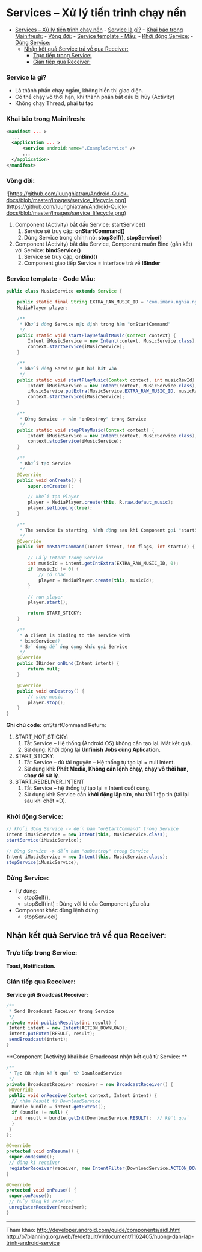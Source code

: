 # Services – Xử lý tiến trình chạy nền

<!-- TOC -->

- [Services – Xử lý tiến trình chạy nền](#services--xử-lý-tiến-trình-chạy-nền)
        - [Service là gì?](#service-là-gì)
        - [Khai báo trong Mainifresh:](#khai-báo-trong-mainifresh)
        - [Vòng đời:](#vòng-đời)
        - [Service template - Mẫu:](#service-template---mẫu)
        - [Khởi động Service:](#khởi-động-service)
        - [Dừng Service:](#dừng-service)
    - [Nhận kết quả Service trả về qua Receiver:](#nhận-kết-quả-service-trả-về-qua-receiver)
        - [Trực tiếp trong Service:](#trực-tiếp-trong-service)
        - [Gián tiếp qua Receiver:](#gián-tiếp-qua-receiver)

<!-- /TOC -->

### Service là gì?
* Là thành phần chạy ngầm, không hiển thị giao diện.
* Có thể chạy vô thời hạn, khi thành phần bắt đầu bị hủy (Activity)
* Không chạy Thread, phải tự tạo

### Khai báo trong Mainifresh:
```xml
<manifest ... >
  ...
  <application ... >
      <service android:name=".ExampleService" />
      ...
  </application>
</manifest>

```

### Vòng đời:
![https://github.com/luunghiatran/Android-Quick-docs/blob/master/Images/service_lifecycle.png](https://github.com/luunghiatran/Android-Quick-docs/blob/master/Images/service_lifecycle.png)


1. Component (Activity) bắt đầu Service: startService()
    1. Service sẽ truy cập: **onStartCommand()**
    2. Dừng Service trong chính nó: **stopSelf()**, **stopService()**
2. Component (Activity) bắt đầu Service, Component muốn Bind (gắn kết) với Service: **bindService()**
    1. Service sẽ truy cập: **onBind()**
    2. Component giao tiếp Service = interface trả về **IBinder**

### Service template - Code Mẫu:
```java
public class MusicService extends Service {

    public static final String EXTRA_RAW_MUSIC_ID = "com.imark.nghia.nghiaservice_1_start.extra.RAW_MUSIC_ID";
    MediaPlayer player;

    /**
     * Khởi đông Service mặc định trong hàm "onStartCommand"
     */
    public static void startPlayDefaultMusic(Context context) {
        Intent iMusicService = new Intent(context, MusicService.class);
        context.startService(iMusicService);
    }

    /**
     * khởi đông Service put bài hát vào
     */
    public static void startPlayMusic(Context context, int musicRawId) {
        Intent iMusicService = new Intent(context, MusicService.class);
        iMusicService.putExtra(MusicService.EXTRA_RAW_MUSIC_ID, musicRawId);
        context.startService(iMusicService);
    }

    /**
     * Dừng Service -> hàm "onDestroy" trong Service
     */
    public static void stopPlayMusic(Context context) {
        Intent iMusicService = new Intent(context, MusicService.class);
        context.stopService(iMusicService);
    }

    /**
     * Khởi tạo Service
     */
    @Override
    public void onCreate() {
        super.onCreate();

        // khởi tạo Player
        player = MediaPlayer.create(this, R.raw.defaut_music);
        player.setLooping(true);
    }

    /**
     * The service is starting, hành động sau khi Component gọi "startService()"
     */
    @Override
    public int onStartCommand(Intent intent, int flags, int startId) {

        // Lấy Intent trong Service
        int musicId = intent.getIntExtra(EXTRA_RAW_MUSIC_ID, 0);
        if (musicId != 0) {
            // có nhạc
            player = MediaPlayer.create(this, musicId);
        }

        // run player
        player.start();

        return START_STICKY;
    }

    /**
     * A client is binding to the service with
     * bindService()
     * Sử dụng để ứng dụng khác gọi Service
     */
    @Override
    public IBinder onBind(Intent intent) {
        return null;
    }

    @Override
    public void onDestroy() {
        // stop music
        player.stop();
    }
}

```

**Ghi chú code:**
onStartCommand Return:
1. START_NOT_STICKY:
    1. Tắt Service – Hệ thống (Android OS) không cần tạo lại. Mất kết quả.
    2. Sử dụng: Khởi động lại **Unfinish Jobs cùng Aplication.**
2. START_STICKY:
    1. Tắt Service – đủ tài nguyên – Hệ thống tự tạo lại = null Intent.
    2. Sử dụng khi: **Phát Media, Không cần lệnh chạy, chạy vô thời hạn, chạy để sử lý**.
3. START_REDELIVER_INTENT
    1. Tắt Service – hệ thống tự tạo lại = Intent cuối cùng.
    2. Sử dụng khi: Service cần **khởi động lặp tức**, như tải 1 tập tin (tải lại sau khi chết =D).

### Khởi động Service:
```java
// khởi động Service -> đến hàm "onStartCommand" trong Service
Intent iMusicService = new Intent(this, MusicService.class);
startService(iMusicService);

// Dừng Service -> đến hàm "onDestroy" trong Service
Intent iMusicService = new Intent(this, MusicService.class);
stopService(iMusicService);

```
### Dừng Service:
* Tự dừng:
    * stopSelf(),
    * stopSelf(int) : Dừng với Id của Component yêu cầu
* Component khác dùng lệnh dừng:
    * stopService()

## Nhận kết quả Service trả về qua Receiver:
### Trực tiếp trong Service:
**Toast, Notification.**

### Gián tiếp qua Receiver:
**Service gởi Broadcast Receiver:**

```java
/**
 * Send Broadcast Receiver trong Service
 */
private void publishResults(int result) {
 Intent intent = new Intent(ACTION_DOWNLOAD);
 intent.putExtra(RESULT, result);
 sendBroadcast(intent);
}

```
**Component (Activity) khai báo Broadcoast nhận kết quả từ Service:
**
```java
/**
 * Tạo BR nhận kết quả từ DownloadService
 */
private BroadcastReceiver receiver = new BroadcastReceiver() {
 @Override
 public void onReceive(Context context, Intent intent) {
  // nhận Result từ DownloadService
  Bundle bundle = intent.getExtras();
  if (bundle != null) {
   int result = bundle.getInt(DownloadService.RESULT);  // kết quả
  }
 }
};

@Override
protected void onResume() {
 super.onResume();
 // đăng kí receiver
 registerReceiver(receiver, new IntentFilter(DownloadService.ACTION_DOWNLOAD));
}

@Override
protected void onPause() {
 super.onPause();
 // hủy đăng kí receiver
 unregisterReceiver(receiver);
}

```

---
Tham khảo: 
http://developer.android.com/guide/components/aidl.html
http://o7planning.org/web/fe/default/vi/document/1162405/huong-dan-lap-trinh-android-service